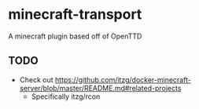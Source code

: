# minecraft-transport
A minecraft plugin based off of OpenTTD


## TODO
* Check out https://github.com/itzg/docker-minecraft-server/blob/master/README.md#related-projects
  * Specifically itzg/rcon
